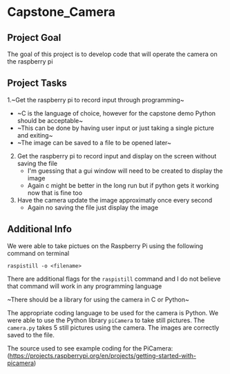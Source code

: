 # Capstone_Camera

## Project Goal
The goal of this project is to develop code that will operate the camera on the raspberry pi

## Project Tasks
1.~Get the raspberry pi to record input through programming~
   - ~C is the language of choice, however for the capstone demo Python should be acceptable~
   - ~This can be done by having user input or just taking a single picture and exiting~
   - ~The image can be saved to a file to be opened later~
2. Get the raspberry pi to record input and display on the screen without saving the file
   - I'm guessing that a gui window will need to be created to display the image
   - Again c might be better in the long run but if python gets it working now that is fine too
3. Have the camera update the image approximatly once every second
   - Again no saving the file just display the image

## Additional Info
We were  able to take pictues on the Raspberry Pi using the following command on terminal
```
raspistill -o <filename>
```
There are additional flags for the `raspistill` command and I do not believe that command will work in any programming language

~There should be a library for using the camera in C or Python~

The appropriate coding language to be used for the camera is Python. We were able to use the Python library `piCamera` to take still pictures. The `camera.py` takes 5 still pictures using the camera. The images are correctly saved to the file. 

The source used to see example coding for the PiCamera: (https://projects.raspberrypi.org/en/projects/getting-started-with-picamera)
